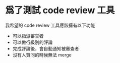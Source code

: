 # 爲了測試 code review 工具

我希望的 code review 工具應該擁有以下功能

- 可以指派審查者
- 可以做行級別的評論
- 完成評論後，會自動通知被審查者
- 沒有人贊同的時候無法 merge
